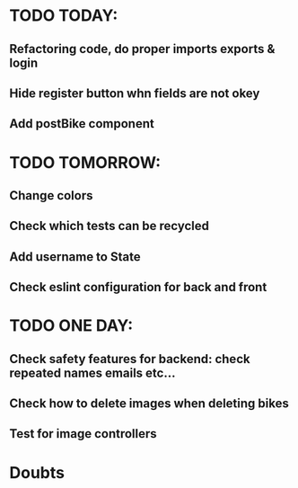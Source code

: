 # TODO TODAY:

## Refactoring code, do proper imports exports & login

## Hide register button whn fields are not okey

## Add postBike component

# TODO TOMORROW:

## Change colors

## Check which tests can be recycled

## Add username to State

## Check eslint configuration for back and front

# TODO ONE DAY:

## Check safety features for backend: check repeated names emails etc...

## Check how to delete images when deleting bikes

## Test for image controllers

# Doubts
